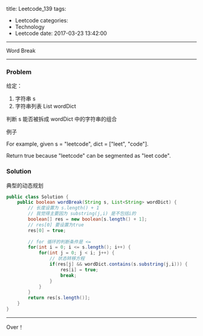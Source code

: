 title: Leetcode_139
tags:
  - Leetcode
categories:
  - Technology
  - Leetcode
date: 2017-03-23 13:42:00
---
Word Break
<!-- more -->

***

### Problem
给定：
1. 字符串 s
2. 字符串列表 List<String> wordDict

判断 s 能否被拆成 wordDict 中的字符串的组合

例子

For example, given
s = "leetcode",
dict = ["leet", "code"].

Return true because "leetcode" can be segmented as "leet code".


### Solution 

典型的动态规划

``` java
public class Solution {
    public boolean wordBreak(String s, List<String> wordDict) {
    	// 长度设置为 s.length() + 1
    	// 我觉得主要因为 substring(j,i) 是不包括i的
        boolean[] res = new boolean[s.length() + 1];
        // res[0] 要设置为true
        res[0] = true;
        
        // for 循环的判断条件是 <=
        for(int i = 0; i <= s.length(); i++) {
            for(int j = 0; j < i; j++) {
                // 状态转移方程
                if(res[j] && wordDict.contains(s.substring(j,i))) {
                    res[i] = true;
                    break;
                }
            }
        }
        return res[s.length()];
    }
}
```

*** 

Over！










































